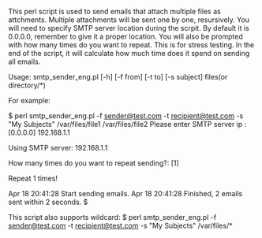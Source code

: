 This perl script is used to send emails that attach multiple files as attchments.
Multiple attachments will be sent one by one, resursively.
You will need to specify SMTP server location during the scrpit. By default it is 0.0.0.0, remember to give it a proper location.
You will also be prompted with how many times do you want to repeat. This is for stress testing.
In the end of the script, it will calculate how much time does it spend on sending all emails.


Usage:
smtp_sender_eng.pl [-h] [-f from] [-t to] [-s subject] files(or directory/*)

For example:

$ perl smtp_sender_eng.pl -f sender@test.com -t recipient@test.com -s "My Subjects" /var/files/file1 /var/files/file2 
Please enter SMTP server ip : [0.0.0.0] 192.168.1.1

Using SMTP server: 192.168.1.1

How many times do you want to repeat sending?: [1] 

Repeat 1 times!

Apr 18 20:41:28 Start sending emails.
Apr 18 20:41:28 Finished, 2 emails sent within 2 seconds.
$

This script also supports wildcard:
$ perl smtp_sender_eng.pl -f sender@test.com -t recipient@test.com -s "My Subjects" /var/files/*